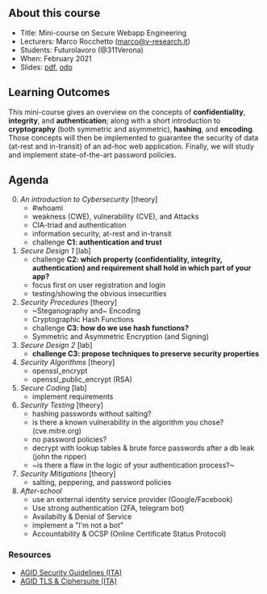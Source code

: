 ## About this course

- Title: Mini-course on Secure Webapp Engineering
- Lecturers: Marco Rocchetto (marco@v-research.it)
- Students: Futurolavoro (@311Verona)
- When: February 2021
- Slides: [pdf](./futurolavoro_slides.pdf), [odp](./futurolavoro_slides.odp)

## Learning Outcomes
This mini-course gives an overview on the concepts of **confidentiality**, **integrity**, and **authentication**; along with a short introduction to **cryptography** (both symmetric and asymmetric), **hashing**, and **encoding**. Those concepts will then be implemented to guarantee the security of data (at-rest and in-transit) of an ad-hoc web application. Finally, we will study and implement state-of-the-art password policies.

## Agenda
0. *An introduction to Cybersecurity* [theory]
	- #whoami
	- weakness (CWE), vulnerability (CVE), and Attacks
	- CIA-triad and authentication
	- information security, at-rest and in-transit
	- challenge **C1: authentication and trust**
1. *Secure Design 1* [lab]
	- challenge **C2: which property (confidentiality, integrity, authentication) and requirement shall hold in which part of your app?**
	- focus first on user registration and login
	- testing/showing the obvious insecurities
2. *Security Procedures* [theory]
	- ~Steganography and~ Encoding
	- Cryptographic Hash Functions
	- challenge **C3: how do we use hash functions?**
	- Symmetric and Asymmetric Encryption (and Signing)
3. *Secure Design 2* [lab]
	- **challenge C3: propose techniques to preserve security properties**
4. *Security Algorithms* [theory]
	- openssl\_encrypt
	- openssl_public\_encrypt (RSA)
4. *Secure Coding* [lab]
	- implement requirements
5. *Security Testing* [theory]
	- hashing passwords without salting?
	- is there a known vulnerability in the algorithm you chose? (cve.mitre.org)
	- no password policies?
	- decrypt with lookup tables & brute force passwords after a db leak (john the ripper)
	- ~is there a flaw in the logic of your authentication process?~
6. *Security Mitigations* [theory]
	- salting, peppering, and password policies
7. *After-school*
	- use an external identity service provider (Google/Facebook)
	- Use strong authentication (2FA, telegram bot)
	- Availabilty & Denial of Service
	- implement a "I'm not a bot"
	- Accountability & OCSP (Online Certificate Status Protocol)

### Resources
- [AGID Security Guidelines (ITA)](https://www.agid.gov.it/sites/default/files/repository_files/allegato_4_-_linee_guida_per_la_modellazione_delle_minacce-dlt.pdf)
- [AGID TLS & Ciphersuite (ITA)](https://www.agid.gov.it/it/sicurezza/tls-e-cipher-suite)
